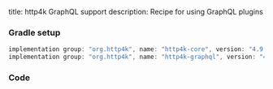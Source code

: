 title: http4k GraphQL support
description: Recipe for using GraphQL plugins 

### Gradle setup

```groovy
implementation group: "org.http4k", name: "http4k-core", version: "4.9.0.2"
implementation group: "org.http4k", name: "http4k-graphql", version: "4.9.0.2"
```

### Code [<img class="octocat"/>](https://github.com/http4k/http4k/blob/master/src/docs/cookbook/graphql/example.kt)

<script src="https://gist-it.appspot.com/https://github.com/http4k/http4k/blob/master/src/docs/cookbook/graphql/example.kt"></script>
